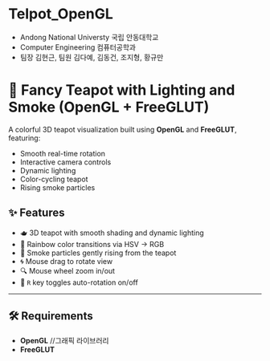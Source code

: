 # Telpot_OpenGL
- Andong National Universty 국립 안동대학교 
- Computer Engineering 컴퓨터공학과
- 팀장 김현근, 팀원 김다예, 김동건, 조지형, 황규만

# 🌈 Fancy Teapot with Lighting and Smoke (OpenGL + FreeGLUT)

A colorful 3D teapot visualization built using **OpenGL** and **FreeGLUT**, featuring:
- Smooth real-time rotation
- Interactive camera controls
- Dynamic lighting
- Color-cycling teapot
- Rising smoke particles

## ✨ Features

- 🫖 3D teapot with smooth shading and dynamic lighting
- 🎨 Rainbow color transitions via HSV → RGB
- 💨 Smoke particles gently rising from the teapot
- 🌀 Mouse drag to rotate view
- 🔍 Mouse wheel zoom in/out
- 🔄 `R` key toggles auto-rotation on/off

---

## 🛠️ Requirements

- **OpenGL** //그래픽 라이브러리
- **FreeGLUT** 
